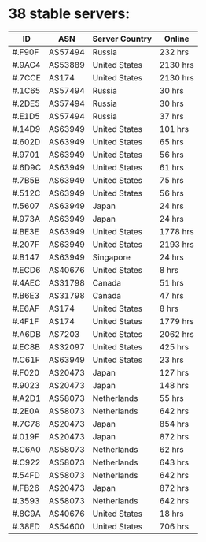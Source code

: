 # 38 stable servers:

| ID | ASN | Server Country | Online |
| ------ | ------ | ------ | ------ |
| #.F90F | AS57494 | Russia | 232 hrs |
| #.9AC4 | AS53889 | United States | 2130 hrs |
| #.7CCE | AS174 | United States | 2130 hrs |
| #.1C65 | AS57494 | Russia | 30 hrs |
| #.2DE5 | AS57494 | Russia | 30 hrs |
| #.E1D5 | AS57494 | Russia | 37 hrs |
| #.14D9 | AS63949 | United States | 101 hrs |
| #.602D | AS63949 | United States | 65 hrs |
| #.9701 | AS63949 | United States | 56 hrs |
| #.6D9C | AS63949 | United States | 61 hrs |
| #.7B5B | AS63949 | United States | 75 hrs |
| #.512C | AS63949 | United States | 56 hrs |
| #.5607 | AS63949 | Japan | 24 hrs |
| #.973A | AS63949 | Japan | 24 hrs |
| #.BE3E | AS63949 | United States | 1778 hrs |
| #.207F | AS63949 | United States | 2193 hrs |
| #.B147 | AS63949 | Singapore | 24 hrs |
| #.ECD6 | AS40676 | United States | 8 hrs |
| #.4AEC | AS31798 | Canada | 51 hrs |
| #.B6E3 | AS31798 | Canada | 47 hrs |
| #.E6AF | AS174 | United States | 8 hrs |
| #.4F1F | AS174 | United States | 1779 hrs |
| #.A6DB | AS7203 | United States | 2062 hrs |
| #.EC8B | AS32097 | United States | 425 hrs |
| #.C61F | AS63949 | United States | 23 hrs |
| #.F020 | AS20473 | Japan | 127 hrs |
| #.9023 | AS20473 | Japan | 148 hrs |
| #.A2D1 | AS58073 | Netherlands | 55 hrs |
| #.2E0A | AS58073 | Netherlands | 642 hrs |
| #.7C78 | AS20473 | Japan | 854 hrs |
| #.019F | AS20473 | Japan | 872 hrs |
| #.C6A0 | AS58073 | Netherlands | 62 hrs |
| #.C922 | AS58073 | Netherlands | 643 hrs |
| #.54FD | AS58073 | Netherlands | 642 hrs |
| #.FB26 | AS20473 | Japan | 872 hrs |
| #.3593 | AS58073 | Netherlands | 642 hrs |
| #.8C9A | AS40676 | United States | 18 hrs |
| #.38ED | AS54600 | United States | 706 hrs |

